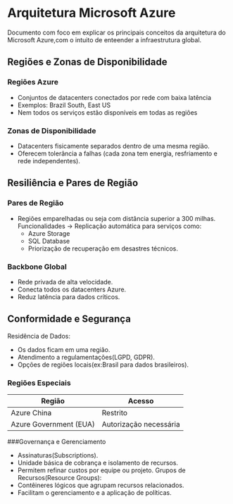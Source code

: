 # Arquitetura Microsoft Azure
Documento com foco em explicar os principais conceitos da arquitetura do Microsoft Azure,com o intuito de enteender a  infraestrutura global.
## Regiões e Zonas de Disponibilidade

### Regiões Azure
- Conjuntos de datacenters conectados por rede com baixa latência 
- Exemplos: Brazil South, East US
- Nem todos os serviços estão disponíveis em todas as regiões

### Zonas de Disponibilidade
- Datacenters fisicamente separados dentro de uma mesma região.
- Oferecem tolerância a falhas (cada zona tem energia, resfriamento e rede independentes).

##  Resiliência e Pares de Região

### Pares de Região
- Regiões emparelhadas ou seja com distância superior a 300 milhas.
Funcionalidades -> Replicação automática para serviços como:
    - Azure Storage
    - SQL Database
  - Priorização de recuperação em desastres técnicos.

### Backbone Global
- Rede privada de alta velocidade.
- Conecta todos os datacenters Azure.
- Reduz latência para dados críticos.

##  Conformidade e Segurança
Residência de Dados:
- Os dados ficam em uma região.
- Atendimento a regulamentações(LGPD, GDPR). 
- Opções de regiões locais(ex:Brasil para dados brasileiros). 

### Regiões Especiais
| Região | Acesso |
|--------|--------|
| Azure China | Restrito |
| Azure Government (EUA) | Autorização necessária |

###Governança e Gerenciamento
- Assinaturas(Subscriptions).
- Unidade básica de cobrança e isolamento de recursos.
- Permitem refinar custos por equipe ou projeto.
Grupos de Recursos(Resource Groups):
- Contêineres lógicos que agrupam recursos relacionados.
- Facilitam o gerenciamento e a aplicação de políticas.
